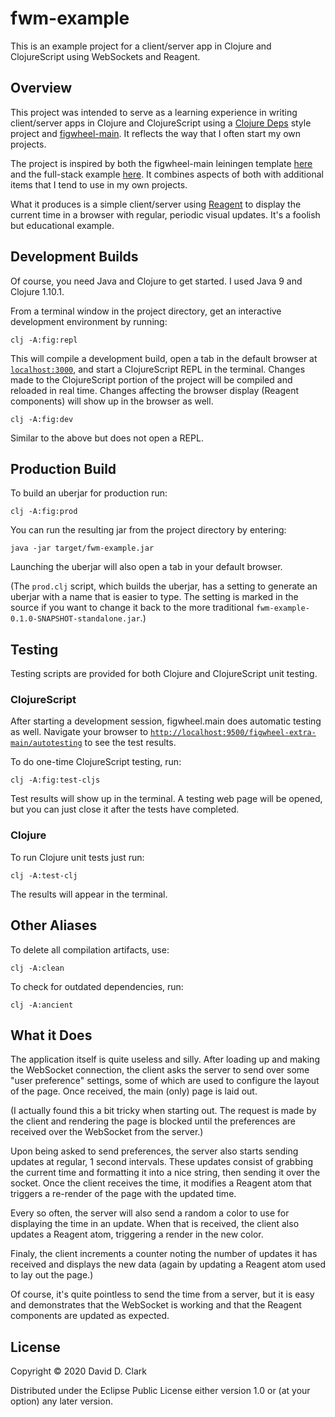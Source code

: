 # fwm-example

This is an example project for a client/server app in Clojure and ClojureScript using WebSockets and Reagent.

## Overview

This project was intended to serve as a learning experience in writing client/server apps in Clojure and ClojureScript using a [Clojure Deps](https://clojure.org/guides/deps_and_cli) style project and [figwheel-main](https://figwheel.org). It reflects the way that I often start my own projects.

The project is inspired by both the figwheel-main leiningen template [here](https://github.com/bhauman/figwheel-main-template) and the full-stack example [here](https://github.com/oakes/full-stack-clj-example). It combines aspects of both with additional items that I tend to use in my own projects.

What it produces is a simple client/server using [Reagent](https://reagent-project.github.io) to display the current time in a browser with regular, periodic visual updates. It's a foolish but educational example.

## Development Builds

Of course, you need Java and Clojure to get started. I used Java 9 and Clojure 1.10.1.

From a terminal window in the project directory, get an interactive development environment by running:

    clj -A:fig:repl

This will compile a development build, open a tab in the default browser at [`localhost:3000`](http://localhost:3000), and start a ClojureScript REPL in the terminal. Changes made to the ClojureScript portion of the project will be compiled and reloaded in real time. Changes affecting the browser display (Reagent components) will show up in the browser as well.

    clj -A:fig:dev

Similar to the above but does not open a REPL.

## Production Build

To build an uberjar for production run:

    clj -A:fig:prod

You can run the resulting jar from the project directory by entering:

    java -jar target/fwm-example.jar

Launching the uberjar will also open a tab in your default browser.

(The `prod.clj` script, which builds the uberjar, has a setting to generate an uberjar with a name that is easier to type. The setting is marked in the source if you want to change it back to the more traditional `fwm-example-0.1.0-SNAPSHOT-standalone.jar`.)

## Testing

Testing scripts are provided for both Clojure and ClojureScript unit testing.

### ClojureScript

After starting a development session, figwheel.main does automatic testing as well. Navigate your browser to [`http://localhost:9500/figwheel-extra-main/autotesting`](http://localhost:9500/figwheel-extra-main/auto-testing) to see the test results.

To do one-time ClojureScript testing, run:

    clj -A:fig:test-cljs

Test results will show up in the terminal. A testing web page will be opened, but you can just close it after the tests have completed.

### Clojure

To run Clojure unit tests just run:

    clj -A:test-clj

The results will appear in the terminal.

## Other Aliases

To delete all compilation artifacts, use:

    clj -A:clean

To check for outdated dependencies, run:

    clj -A:ancient

## What it Does

The application itself is quite useless and silly. After loading up and making the WebSocket connection, the client asks the server to send over some "user preference" settings, some of which are used to configure the layout of the page. Once received, the main (only) page is laid out.

(I actually found this a bit tricky when starting out. The request is made by the client and rendering the page is blocked until the preferences are received over the WebSocket from the server.)

Upon being asked to send preferences, the server also starts sending updates at regular, 1 second intervals. These updates consist of grabbing the current time and formatting it into a nice string, then sending it over the socket. Once the client receives the time, it modifies a Reagent atom that triggers a re-render of the page with the updated time.

Every so often, the server will also send a random a color to use for displaying the time in an update. When that is received, the client also updates a Reagent atom, triggering a render in the new color.

Finaly, the client increments a counter noting the number of updates it has received and displays the new data (again by updating a Reagent atom used to lay out the page.)

Of course, it's quite pointless to send the time from a server, but it is easy and demonstrates that the WebSocket is working and that the Reagent components are updated as expected.

## License

Copyright © 2020 David D. Clark

Distributed under the Eclipse Public License either version 1.0 or (at your option) any later version.
